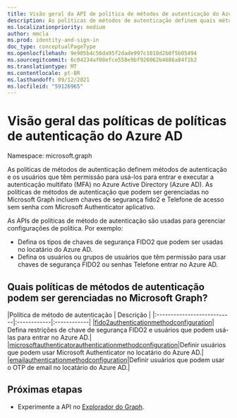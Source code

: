 ```yaml
---
title: Visão geral da API de política de métodos de autenticação do Azure AD
description: As políticas de métodos de autenticação definem quais métodos de autenticação podem ser usados pelos usuários no Azure AD.
ms.localizationpriority: medium
author: mmcla
ms.prod: identity-and-sign-in
doc_type: conceptualPageType
ms.openlocfilehash: 9e905b4c56da95f2dade997c1018d2b0f5b05494
ms.sourcegitcommit: 6c04234af08efce558e9bf926062b4686a84f1b2
ms.translationtype: MT
ms.contentlocale: pt-BR
ms.lasthandoff: 09/12/2021
ms.locfileid: "59126965"
---
```

# <a name="azure-ad-authentication-methods-policies-api-overview"></a>Visão geral das políticas de políticas de autenticação do Azure AD

Namespace: microsoft.graph

As políticas de [](/azure/active-directory/authentication/concept-authentication-methods) métodos de autenticação definem métodos de autenticação e os usuários que têm permissão para usá-los para entrar e executar a autenticação multifato (MFA) no Azure Active Directory (Azure AD). As políticas de métodos de autenticação que podem ser gerenciadas no Microsoft Graph incluem chaves de segurança fido2 e Telefone de acesso sem senha com Microsoft Authenticator aplicativo.

As APIs de políticas de método de autenticação são usadas para gerenciar configurações de política. Por exemplo:

* Defina os tipos de chaves de segurança FIDO2 que podem ser usadas no locatário do Azure AD.
* Defina os usuários ou grupos de usuários que têm permissão para usar chaves de segurança FIDO2 ou senhas Telefone entrar no Azure AD.

## <a name="what-authentication-methods-policies-can-be-managed-in-microsoft-graph"></a>Quais políticas de métodos de autenticação podem ser gerenciadas no Microsoft Graph?

|Política de método de autenticação       | Descrição |
|:---------------------------|:------------|:------------|
|[fido2authenticationmethodconfiguration](fido2authenticationmethodconfiguration.md)| Defina restrições de chave de segurança FIDO2 e usuários que podem usá-las para entrar no Azure AD.|
|[microsoftauthenticatorauthenticationmethodconfiguration](microsoftauthenticatorauthenticationmethodconfiguration.md)|Definir usuários que podem usar Microsoft Authenticator no locatário do Azure AD.|
|[emailauthenticationmethodconfiguration](emailauthenticationmethodconfiguration.md)|Definir usuários que podem usar o OTP de email no locatário do Azure AD.|

## <a name="next-steps"></a>Próximas etapas

* Experimente a API no [Explorador do Graph](https://developer.microsoft.com/graph/graph-explorer).
